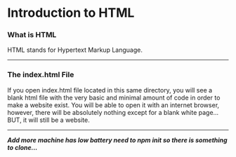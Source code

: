# Introduction to HTML

### What is HTML

HTML stands for Hypertext Markup Language.

---



### The index.html File

If you open index.html file located in this same directory, you will see a blank html file with the very basic and minimal amount of code in order to make a website exist. You will be able to open it with an internet browser, however, there will be absolutely nothing except for a blank white page... BUT, it will still be a website.

---


***Add more machine has low battery need to npm init so there is something to clone...***